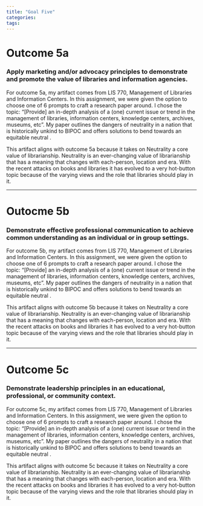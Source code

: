 ```yaml
---
title: "Goal Five"
categories:
tags:
---
```


# Outcome 5a
### Apply marketing and/or advocacy principles to demonstrate and promote the value of libraries and information agencies.

For outcome 5a, my artifact comes from LIS 770, Management of Libraries and Information Centers. In this assignment, we were given the option to choose one of 6 prompts to craft a research paper around. I chose the topic: “[Provide] an in-depth analysis of a (one) current issue or trend in the management of libraries, information centers, knowledge centers, archives, museums, etc”. My paper outlines the dangers of neutrality in a nation that is historically unkind to BIPOC and offers solutions to bend towards an equitable neutral .

This artifact aligns with outcome 5a because it takes on Neutrality a core value of librarianship. Neutrality is an ever-changing value of librarianship that has a meaning that changes with each-person, location and era. With the recent attacks on books and libraries it has evolved to a very hot-button topic because of the varying views and the role that libraries should play in it.

---
# Outocme 5b
### Demonstrate effective professional communication to achieve common understanding as an individual or in group settings.

For outcome 5b, my artifact comes from LIS 770, Management of Libraries and Information Centers. In this assignment, we were given the option to choose one of 6 prompts to craft a research paper around. I chose the topic: “[Provide] an in-depth analysis of a (one) current issue or trend in the management of libraries, information centers, knowledge centers, archives, museums, etc”. My paper outlines the dangers of neutrality in a nation that is historically unkind to BIPOC and offers solutions to bend towards an equitable neutral .

This artifact aligns with outcome 5b because it takes on Neutrality a core value of librarianship. Neutrality is an ever-changing value of librarianship that has a meaning that changes with each-person, location and era. With the recent attacks on books and libraries it has evolved to a very hot-button topic because of the varying views and the role that libraries should play in it.

---
# Outcome 5c
### Demonstrate leadership principles in an educational, professional, or community context.

For outcome 5c, my artifact comes from LIS 770, Management of Libraries and Information Centers. In this assignment, we were given the option to choose one of 6 prompts to craft a research paper around. I chose the topic: “[Provide] an in-depth analysis of a (one) current issue or trend in the management of libraries, information centers, knowledge centers, archives, museums, etc”. My paper outlines the dangers of neutrality in a nation that is historically unkind to BIPOC and offers solutions to bend towards an equitable neutral .

This artifact aligns with outcome 5c because it takes on Neutrality a core value of librarianship. Neutrality is an ever-changing value of librarianship that has a meaning that changes with each-person, location and era. With the recent attacks on books and libraries it has evolved to a very hot-button topic because of the varying views and the role that libraries should play in it.